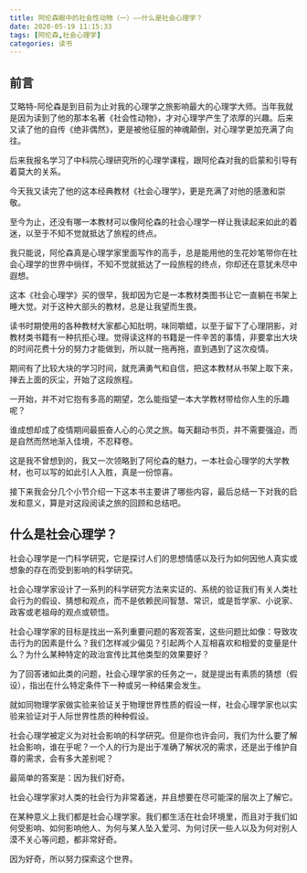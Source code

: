 ```yaml
---
title: 阿伦森眼中的社会性动物（一）——什么是社会心理学？
date: 2020-05-19 11:15:33
tags: [阿伦森,社会心理学]
categories: 读书
---
```

## 前言

艾略特-阿伦森是到目前为止对我的心理学之旅影响最大的心理学大师。当年我就是因为读到了他的那本名著《社会性动物》，才对心理学产生了浓厚的兴趣。后来又读了他的自传《绝非偶然》，更是被他征服的神魂颠倒，对心理学更加充满了向往。

后来我报名学习了中科院心理研究所的心理学课程，跟阿伦森对我的启蒙和引导有着莫大的关系。

今天我又读完了他的这本经典教材《社会心理学》，更是充满了对他的感激和崇敬。

至今为止，还没有哪一本教材可以像阿伦森的社会心理学一样让我读起来如此的着迷，以至于不知不觉就抵达了旅程的终点。

我只能说，阿伦森真是心理学家里面写作的高手，总是能用他的生花妙笔带你在社会心理学的世界中徜徉，不知不觉就抵达了一段旅程的终点，你却还在意犹未尽中遐想。

这本《社会心理学》买的很早，我却因为它是一本教材类图书让它一直躺在书架上睡大觉。对于这种大部头的教材，总是让我望而生畏。

读书时期使用的各种教材大家都心知肚明，味同嚼蜡，以至于留下了心理阴影，对教材类书籍有一种抗拒心理。觉得读这样的书籍是一件辛苦的事情，非要拿出大块的时间花费十分的努力才能做到，所以就一拖再拖，直到遇到了这次疫情。

期间有了比较大块的学习时间，就充满勇气和自信，把这本教材从书架上取下来，掸去上面的灰尘，开始了这段旅程。

一开始，并不对它抱有多高的期望，怎么能指望一本大学教材带给你人生的乐趣呢？

谁成想却成了疫情期间最振奋人心的心灵之旅。每天翻动书页，并不需要强迫，而是自然而然地渐入佳境，不忍释卷。

这是我不曾想到的，我又一次领略到了阿伦森的魅力，一本社会心理学的大学教材，也可以写的如此引人入胜，真是一份惊喜。

接下来我会分几个小节介绍一下这本书主要讲了哪些内容，最后总结一下对我的启发和意义，算是对这段阅读之旅的回顾和总结吧。

## 什么是社会心理学？

社会心理学是一门科学研究，它是探讨人们的思想情感以及行为如何因他人真实或想象的存在而受到影响的科学研究。

社会心理学家设计了一系列的科学研究方法来实证的、系统的验证我们有关人类社会行为的假设、猜想和观点，而不是依赖民间智慧、常识，或是哲学家、小说家、政客或老祖母的观点或顿悟。

社会心理学家的目标是找出一系列重要问题的客观答案，这些问题比如像：导致攻击行为的因素是什么？我们怎样减少偏见？引起两个人互相喜欢和相爱的变量是什么？为什么某种特定的政治宣传比其他类型的效果要好？

为了回答诸如此类的问题，社会心理学家的任务之一，就是提出有素质的猜想（假设），指出在什么特定条件下一种或另一种结果会发生。

就如同物理学家做实验来验证关于物理世界性质的假设一样，社会心理学家也以实验来验证对于人际世界性质的种种假设。

社会心理学被定义为对社会影响的科学研究。但是你也许会问，我们为什么要了解社会影响，谁在乎呢？一个人的行为是出于准确了解状况的需求，还是出于维护自尊的需求，会有多大差别呢？

最简单的答案是：因为我们好奇。

社会心理学家对人类的社会行为非常着迷，并且想要在尽可能深的层次上了解它。

在某种意义上我们都是社会心理学家。我们都生活在社会环境里，而且对于我们如何受影响、如何影响他人、为何与某人坠入爱河、为何讨厌一些人以及为何对别人漠不关心等问题，都非常好奇。

因为好奇，所以努力探索这个世界。